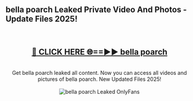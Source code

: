 <h2>bella poarch Leaked Private Video And Photos - Update Files 2025!</h2>
<br>
<div align="center">
<h2><a href="https://betterlinks.top/A2PfLJ" rel="nofollow">🔴 CLICK HERE 🌐==►► bella poarch</a></h2>
<br>
Get bella poarch leaked all content. Now you can access all videos and pictures of bella poarch. New Updated Files 2025!
<br>
<br>
<a href="https://betterlinks.top/A2PfLJ" rel="nofollow" data-target="animated-image.originalLink"><img src="https://i.imgur.com/dJHk4Zq.gif" alt="bella poarch Leaked  OnlyFans" style="max-width: 100%; display: inline-block;" data-target="animated-image.originalImage"></a>
</div>
<br>